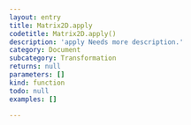 ```yaml
---
layout: entry
title: Matrix2D.apply
codetitle: Matrix2D.apply()
description: 'apply Needs more description.'
category: Document
subcategory: Transformation
returns: null
parameters: []
kind: function
todo: null
examples: []

---
```

